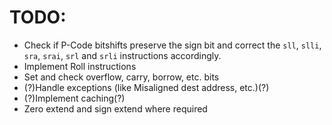# TODO:

 - Check if P-Code bitshifts preserve the sign bit and correct the `sll`, `slli`, `sra`, `srai`, `srl` and `srli` instructions accordingly.
 - Implement Roll instructions
 - Set and check overflow, carry, borrow, etc. bits
 - (?)Handle exceptions (like Misaligned dest address, etc.)(?)
 - (?)Implement caching(?)
 - Zero extend and sign extend where required
